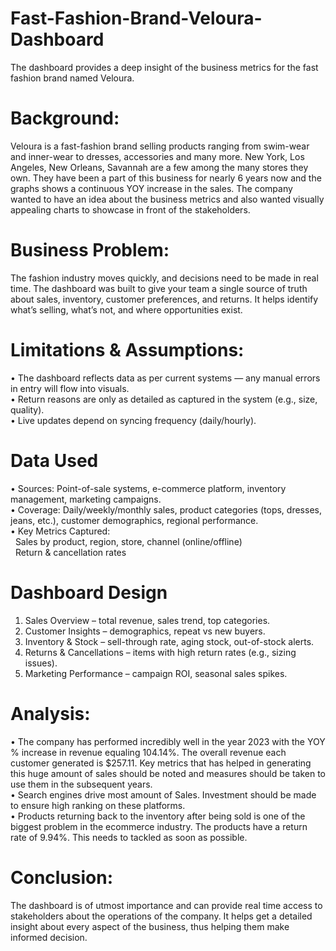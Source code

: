 # Fast-Fashion-Brand-Veloura-Dashboard
The dashboard provides a deep insight of the business metrics for the fast fashion brand named Veloura.

# Background:
Veloura is a fast-fashion brand selling products ranging from swim-wear and inner-wear to dresses, accessories and many more. New York, Los Angeles, New Orleans, Savannah are a few among the many stores they own. They have been a part of this business for nearly 6 years now and  the graphs shows a continuous YOY increase in the sales. 
The company wanted to have an idea about the business metrics and also wanted visually appealing charts to showcase in front of the stakeholders.

# Business Problem:
The fashion industry moves quickly, and decisions need to be made in real time. The dashboard was built to give your team a single source of truth about sales, inventory, customer preferences, and returns. It helps identify what’s selling, what’s not, and where opportunities exist.

# Limitations & Assumptions:
•	The dashboard reflects data as per current systems — any manual errors in entry will flow into visuals.<br>
•	Return reasons are only as detailed as captured in the system (e.g., size, quality).<br>
•	Live updates depend on syncing frequency (daily/hourly).<br>

# Data Used
•	Sources: Point-of-sale systems, e-commerce platform, inventory management, marketing campaigns.<br>
•	Coverage: Daily/weekly/monthly sales, product categories (tops, dresses, jeans, etc.), customer demographics, regional performance.<br>
•	Key Metrics Captured:<br>
&nbsp;&nbsp;Sales by product, region, store, channel (online/offline)<br>
&nbsp;&nbsp;Return & cancellation rates<br>

# Dashboard Design
1.	Sales Overview – total revenue, sales trend, top categories.<br>
2.	Customer Insights – demographics, repeat vs new buyers.<br>
3.	Inventory & Stock – sell-through rate, aging stock, out-of-stock alerts.<br>
4.	Returns & Cancellations – items with high return rates (e.g., sizing issues).<br>
5.	Marketing Performance – campaign ROI, seasonal sales spikes.<br>

# Analysis:
•	The company has performed incredibly well in the year 2023 with the YOY % increase in revenue equaling 104.14%. The overall revenue each customer generated is $257.11. Key metrics that has helped in generating this huge amount of sales should be noted and measures should be taken to use them in the subsequent years.<br>
•	Search engines drive most amount of Sales. Investment should be made to ensure high ranking on these platforms.<br>
•	Products returning back to the inventory after being sold is one of the biggest problem in the ecommerce industry. The products have a return rate of 9.94%. This needs to tackled as soon as possible.<br>

# Conclusion:
The dashboard is of utmost importance and can provide real time access to stakeholders about the operations of the company. It helps get a detailed insight about every aspect of the business, thus helping them make informed decision.

